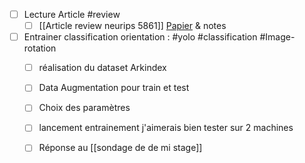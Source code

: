 - [ ] Lecture Article #review 
	- [ ] [[Article review neurips 5861]]  [Papier](https://cloud.teklia.com/index.php/apps/onlyoffice/s/YFq4mDGy54ZcGLi?fileId=476141) & notes
- [ ] Entrainer classification orientation : #yolo #classification #Image-rotation 
	- [ ] réalisation du dataset Arkindex
	- [ ] Data Augmentation pour train et test
	- [ ] Choix des paramètres
	- [ ] lancement entrainement 
	      j'aimerais bien tester sur 2 machines 
	- [ ] Réponse au [[sondage de de mi stage]]
		